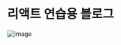 # 리액트 연습용 블로그
![image](https://user-images.githubusercontent.com/64140544/147384817-0925530d-1b60-4239-b673-c2ef1282edfd.png)
